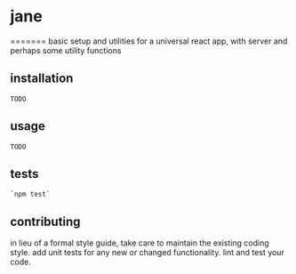 # jane
=======
basic setup and utilities for a universal react app, with server and perhaps some utility functions

## installation

	TODO
	
## usage

	TODO

## tests

	`npm test`
	
## contributing

in lieu of a formal style guide, take care to maintain the existing coding style. add unit tests for any new or changed functionality. lint and test your code.